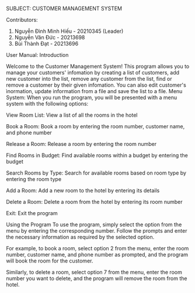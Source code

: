 SUBJECT: CUSTOMER MANAGEMENT SYSTEM


Contributors:
1. Nguyễn Đình Minh Hiếu - 20210345 (Leader)
2. Nguyễn Văn Đức - 20213698
3. Bùi Thành Đạt - 20213696

User Manual: Introduction

Welcome to the Customer Management System! This program allows you to manage your customers' infomation by creating a list of customers, add new customer into the list, remove any customer from the list, find or remove a customer by their given infomation. You can also edit customer's ìnormation, update information from a file and save the list to a file.
Menu System:
When you run the program, you will be presented with a menu system with the following options:

View Room List: View a list of all the rooms in the hotel

Book a Room: Book a room by entering the room number, customer name, and phone number

Release a Room: Release a room by entering the room number

Find Rooms in Budget: Find available rooms within a budget by entering the budget

Search Rooms by Type: Search for available rooms based on room type by entering the room type

Add a Room: Add a new room to the hotel by entering its details

Delete a Room: Delete a room from the hotel by entering its room number

Exit: Exit the program

Using the Program To use the program, simply select the option from the menu by entering the corresponding number. Follow the prompts and enter the necessary information as required by the selected option.

For example, to book a room, select option 2 from the menu, enter the room number, customer name, and phone number as prompted, and the program will book the room for the customer.

Similarly, to delete a room, select option 7 from the menu, enter the room number you want to delete, and the program will remove the room from the hotel.
